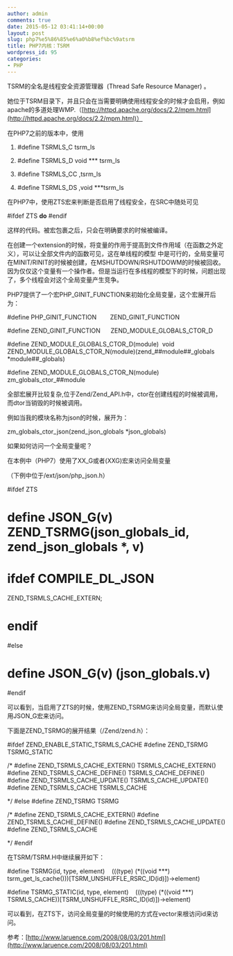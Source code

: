 ```yaml
---
author: admin
comments: true
date: 2015-05-12 03:41:14+00:00
layout: post
slug: php7%e5%86%85%e6%a0%b8%ef%bc%9atsrm
title: PHP7内核：TSRM
wordpress_id: 95
categories:
- PHP
---
```


TSRM的全名是线程安全资源管理器  (Thread Safe Resource Manager) 。

她位于TSRM目录下，并且只会在当需要明确使用线程安全的时候才会启用，例如apache的多道处理WMP.（[http://httpd.apache.org/docs/2.2/mpm.html](http://httpd.apache.org/docs/2.2/mpm.html)）

在PHP7之前的版本中，使用



	
  1. #define TSRMLS_C tsrm_ls

	
  2. #define TSRMLS_D void *** tsrm_ls

	
  3. #define TSRMLS_CC ,tsrm_ls

	
  4. #define TSRMLS_DS ,void ***tsrm_ls


在PHP7中，使用ZTS宏来判断是否启用了线程安全，在SRC中随处可见

#ifdef ZTS
**do**
#endif

这样的代码。被宏包裹之后，只会在明确要求的时候被编译。

在创建一个extension的时候，将变量的作用于提高到文件作用域（在函数之外定义），可以让全部文件内的函数可见，这在单线程的模型 中是可行的，全局变量可在MINIT/RINIT的时候被创建，在MSHUTDOWN/RSHUTDOWM的时候被回收。因为仅仅这个变量有一个操作者。但是当运行在多线程的模型下的时候，问题出现了，多个线程会对这个全局变量产生竞争。

PHP7提供了一个宏PHP_GINIT_FUNCTION来初始化全局变量，这个宏展开后为：

#define PHP_GINIT_FUNCTION        ZEND_GINIT_FUNCTION

#define ZEND_GINIT_FUNCTION      ZEND_MODULE_GLOBALS_CTOR_D

#define ZEND_MODULE_GLOBALS_CTOR_D(module)  void ZEND_MODULE_GLOBALS_CTOR_N(module)(zend_##module##_globals *module##_globals)

#define ZEND_MODULE_GLOBALS_CTOR_N(module)  zm_globals_ctor_##module



全部宏展开比较复杂,位于Zend/Zend_API.h中，ctor在创建线程的时候被调用，而dtor当销毁的时候被调用。

例如当我的模块名称为json的时候，展开为：

zm_globals_ctor_json(zend_json_globals *json_globals)

如果如何访问一个全局变量呢？

在本例中（PHP7）使用了XX_G或者(XXG)宏来访问全局变量

（下例中位于/ext/json/php_json.h）

#ifdef ZTS
# define JSON_G(v) ZEND_TSRMG(json_globals_id, zend_json_globals *, v)
# ifdef COMPILE_DL_JSON
ZEND_TSRMLS_CACHE_EXTERN;
# endif
#else
# define JSON_G(v) (json_globals.v)
#endif

可以看到，当启用了ZTS的时候，使用ZEND_TSRMG来访问全局变量，而默认使用JSON_G宏来访问。



下面是ZEND_TSRMG的展开结果（/Zend/zend.h）：

#ifdef ZEND_ENABLE_STATIC_TSRMLS_CACHE
#define ZEND_TSRMG TSRMG_STATIC

/*
#define ZEND_TSRMLS_CACHE_EXTERN() TSRMLS_CACHE_EXTERN()
#define ZEND_TSRMLS_CACHE_DEFINE() TSRMLS_CACHE_DEFINE()
#define ZEND_TSRMLS_CACHE_UPDATE() TSRMLS_CACHE_UPDATE()
#define ZEND_TSRMLS_CACHE TSRMLS_CACHE

*/
#else
#define ZEND_TSRMG TSRMG

/*
#define ZEND_TSRMLS_CACHE_EXTERN()
#define ZEND_TSRMLS_CACHE_DEFINE()
#define ZEND_TSRMLS_CACHE_UPDATE()
#define ZEND_TSRMLS_CACHE

*/
#endif



在TSRM/TSRM.H中继续展开如下：

#define TSRMG(id, type, element)    (((type) (*((void ***) tsrm_get_ls_cache()))[TSRM_UNSHUFFLE_RSRC_ID(id)])->element)

#define TSRMG_STATIC(id, type, element)    (((type) (*((void ***) TSRMLS_CACHE))[TSRM_UNSHUFFLE_RSRC_ID(id)])->element)

可以看到，在ZTS下，访问全局变量的时候使用的方式在vector来根访问id来访问。





参考：[http://www.laruence.com/2008/08/03/201.html](http://www.laruence.com/2008/08/03/201.html)

